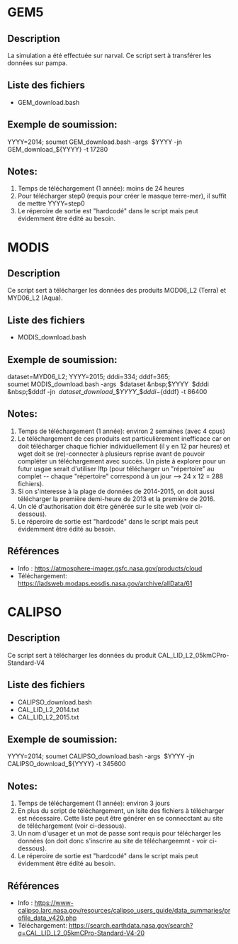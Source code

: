 # GEM5

## Description
La simulation a été effectuée sur narval. Ce script sert à transférer les données
sur pampa.

## Liste des fichiers
  - GEM\_download.bash  
  
## Exemple de soumission:  
YYYY=2014; soumet GEM\_download.bash \-args &nbsp;$YYYY \-jn GEM\_download\_\${YYYY} \-t 17280  



## Notes:
  1. Temps de téléchargement (1 année): moins de 24 heures
  2. Pour télécharger step0 (requis pour créer le masque terre-mer), il suffit 
  de mettre YYYY=step0
  3. Le réperoire de sortie est "hardcodé" dans le script mais peut évidemment
  être édité au besoin.
  




# MODIS
## Description
Ce script sert à télécharger les données des produits  MOD06\_L2 (Terra) et 
MYD06\_L2 (Aqua).

## Liste des fichiers
  - MODIS\_download.bash
  
## Exemple de soumission:  
dataset=MYD06\_L2; YYYY=2015; dddi=334; dddf=365;  
soumet MODIS\_download.bash -args &nbsp;$dataset &nbsp;$YYYY &nbsp;$dddi &nbsp;$dddf -jn &nbsp;${dataset}\_download\_\${YYYY}\_\${dddi}-${dddf} -t 86400

## Notes:
  1. Temps de téléchargement (1 année): environ 2 semaines (avec 4 cpus)
  2. Le téléchargement de ces produits est particulièrement inefficace car on
  doit télécharger chaque fichier individuellement (il y en 12 par heures) et 
  wget doit se (re)-connecter à plusieurs reprise avant de pouvoir compléter un
  téléchargement avec succès. Un piste à explorer pour un futur usgae serait 
  d'utiliser lftp (pour télécharger un "répertoire" au complet -- chaque 
  "répertoire" correspond à un jour --> 24 x 12 = 288 fichiers).
  4. Si on s'interesse à la plage de données de 2014-2015, on doit aussi 
  télécharger la première demi-heure de 2013 et la première de 2016.
  5. Un clé d'authorisation doit être générée sur le site web (voir ci-dessous).
  6. Le réperoire de sortie est "hardcodé" dans le script mais peut évidemment
  être édité au besoin.

## Références
  - Info          : https://atmosphere-imager.gsfc.nasa.gov/products/cloud
  - Téléchargement: https://ladsweb.modaps.eosdis.nasa.gov/archive/allData/61


# CALIPSO
## Description
Ce script sert à télécharger les données du produit CAL\_LID\_L2\_05kmCPro-Standard-V4

## Liste des fichiers
  - CALIPSO\_download.bash  
  - CAL\_LID\_L2\_2014.txt
  - CAL\_LID\_L2\_2015.txt

## Exemple de soumission:  
YYYY=2014; soumet CALIPSO\_download.bash -args &nbsp;$YYYY -jn CALIPSO\_download\_\${YYYY} -t 345600

## Notes:
  1. Temps de téléchargement (1 année): environ 3 jours
  2. En plus du script de téléchargement, un lsite des fichiers à télécharger 
  est nécessaire. Cette liste peut être générer en se connecctant au site de
  téléchargement (voir ci-dessous).
  3. Un nom d'usager et un mot de passe sont requis pour télécharger les 
  données (on doit donc s'inscrire au site de téléchargeemnt - voir ci-dessous).
  4. Le réperoire de sortie est "hardcodé" dans le script mais peut évidemment
  être édité au besoin.

## Références

  - Info          : https://www-calipso.larc.nasa.gov/resources/calipso_users_guide/data_summaries/profile_data_v420.php
  - Téléchargement: https://search.earthdata.nasa.gov/search?q=CAL_LID_L2_05kmCPro-Standard-V4-20

